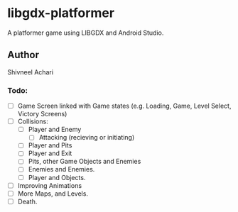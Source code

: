 # libgdx-platformer
A platformer game using LIBGDX and Android Studio.

## Author
Shivneel Achari

### Todo: 
- [ ] Game Screen linked with Game states (e.g. Loading, Game, Level Select, Victory Screens)
- [ ] Collisions:
    - [ ] Player and Enemy
      - [ ] Attacking (recieving or initiating)
    - [ ] Player and Pits
    - [ ] Player and Exit
    - [ ] Pits, other Game Objects and Enemies
    - [ ] Enemies and Enemies. 
    - [ ] Player and Objects. 
- [ ] Improving Animations
- [ ] More Maps, and Levels. 
- [ ] Death. 
